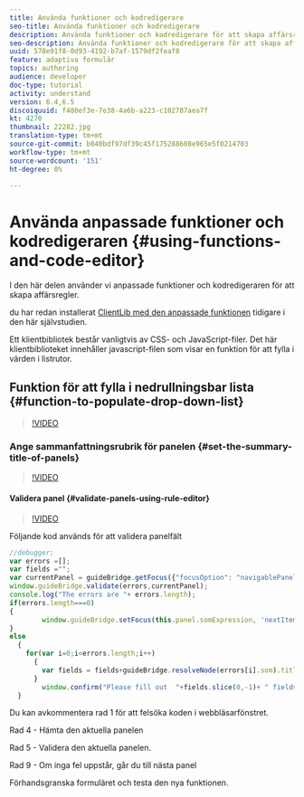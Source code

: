 ```yaml
---
title: Använda funktioner och kodredigerare
seo-title: Använda funktioner och kodredigerare
description: Använda funktioner och kodredigerare för att skapa affärsregler
seo-description: Använda funktioner och kodredigerare för att skapa affärsregler
uuid: 578e91f8-0d93-4192-b7af-1579df2feaf8
feature: adaptiva formulär
topics: authoring
audience: developer
doc-type: tutorial
activity: understand
version: 6.4,6.5
discoiquuid: f480ef3e-7e38-4a6b-a223-c102787aea7f
kt: 4270
thumbnail: 22282.jpg
translation-type: tm+mt
source-git-commit: b040bdf97df39c45f175288608e965e5f0214703
workflow-type: tm+mt
source-wordcount: '151'
ht-degree: 0%

---
```



# Använda anpassade funktioner och kodredigeraren {#using-functions-and-code-editor}

I den här delen använder vi anpassade funktioner och kodredigeraren för att skapa affärsregler.

du har redan installerat [ClientLib med den anpassade funktionen](assets/client-libs-and-logo.zip) tidigare i den här självstudien.

Ett klientbibliotek består vanligtvis av CSS- och JavaScript-filer. Det här klientbiblioteket innehåller javascript-filen som visar en funktion för att fylla i värden i listrutor.


## Funktion för att fylla i nedrullningsbar lista {#function-to-populate-drop-down-list}

>[!VIDEO](https://video.tv.adobe.com/v/22282?quality=9&learn=on)

### Ange sammanfattningsrubrik för panelen {#set-the-summary-title-of-panels}

>[!VIDEO](https://video.tv.adobe.com/v/28387?quality=9&learn=on)

#### Validera panel {#validate-panels-using-rule-editor}

>[!VIDEO](https://video.tv.adobe.com/v/28409?quality=9&learn=on)

Följande kod används för att validera panelfält

```javascript
//debugger;
var errors =[];
var fields ="";
var currentPanel = guideBridge.getFocus({"focusOption": "navigablePanel"});
window.guideBridge.validate(errors,currentPanel);
console.log("The errors are "+ errors.length);
if(errors.length===0)
{
        window.guideBridge.setFocus(this.panel.somExpression, 'nextItem', true);
}
else
  {
    for(var i=0;i<errors.length;i++)
      {
        var fields = fields+guideBridge.resolveNode(errors[i].som).title+" , ";
      }
        window.confirm("Please fill out  "+fields.slice(0,-1)+ " fields");
  }
```

Du kan avkommentera rad 1 för att felsöka koden i webbläsarfönstret.

Rad 4 - Hämta den aktuella panelen

Rad 5 - Validera den aktuella panelen.

Rad 9 - Om inga fel uppstår, går du till nästa panel

Förhandsgranska formuläret och testa den nya funktionen.

